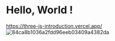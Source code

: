# Hello, World !
https://three-js-introduction.vercel.app/
![84ca8b1036a2fdd96eeb03409a4382da](https://user-images.githubusercontent.com/88478024/175757961-fb6f5687-424a-44f5-91a7-da73e386eefd.gif)
